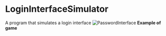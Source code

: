 # LoginInterfaceSimulator
A program that simulates a login interface
![PasswordInterface](https://user-images.githubusercontent.com/61402409/77253951-34654880-6c5e-11ea-9e51-6dafd82c5ef6.png)
<b>Example of game</b>
